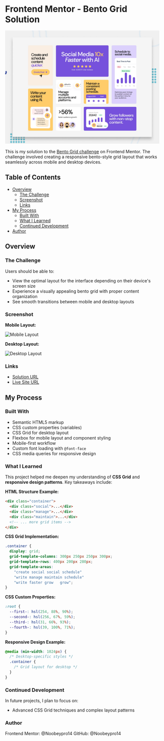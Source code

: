 # Frontend Mentor - Bento Grid Solution

![Bento Grid Preview](./preview.jpg)

This is my solution to the [Bento Grid challenge](https://www.frontendmentor.io/challenges/bento-grid-RMydElrlOj) on Frontend Mentor. The challenge involved creating a responsive bento-style grid layout that works seamlessly across mobile and desktop devices.

## Table of Contents

- [Overview](#overview)
  - [The Challenge](#the-challenge)
  - [Screenshot](#screenshot)
  - [Links](#links)
- [My Process](#my-process)
  - [Built With](#built-with)
  - [What I Learned](#what-i-learned)
  - [Continued Development](#continued-development)
- [Author](#author)

## Overview

### The Challenge

Users should be able to:

- View the optimal layout for the interface depending on their device's screen size
- Experience a visually appealing bento grid with proper content organization
- See smooth transitions between mobile and desktop layouts

### Screenshot

**Mobile Layout:**

![Mobile Layout](./screenshot-mobile.png)

**Desktop Layout:**

![Desktop Layout](./screenshot-desktop.png)

### Links

- [Solution URL](https://github.com/your-username/bento-grid-solution)
- [Live Site URL](https://your-username.github.io/bento-grid-solution)

## My Process

### Built With

- Semantic HTML5 markup  
- CSS custom properties (variables)  
- CSS Grid for desktop layout  
- Flexbox for mobile layout and component styling  
- Mobile-first workflow  
- Custom font loading with `@font-face`  
- CSS media queries for responsive design  

### What I Learned

This project helped me deepen my understanding of **CSS Grid** and **responsive design patterns**. Key takeaways include:

**HTML Structure Example:**

```html
<div class="container">
  <div class="social">...</div>
  <div class="manage">...</div>
  <div class="maintain">...</div>
  <!-- ... more grid items -->
</div>
```

**CSS Grid Implementation:**

```css
.container {
  display: grid;
  grid-template-columns: 300px 250px 250px 300px;
  grid-template-rows: 400px 200px 280px;
  grid-template-areas:
    "create social social schedule"
    "write manage maintain schedule"
    "write faster grow   grow";
}
```

**CSS Custom Properties:**

```css
:root {
  --first-: hsl(254, 88%, 90%);
  --second-: hsl(256, 67%, 59%);
  --third-: hsl(31, 66%, 93%);
  --fourth-: hsl(39, 100%, 71%);
}
```

**Responsive Design Example:**

```css
@media (min-width: 1024px) {
  /* Desktop-specific styles */
  .container {
    /* Grid layout for desktop */
  }
}
```

### Continued Development
In future projects, I plan to focus on:
- Advanced CSS Grid techniques and complex layout patterns

### Author
Frontend Mentor: @Noobeypro14
GitHub: @Noobeypro14
